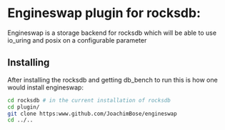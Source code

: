 # Engineswap plugin for rocksdb:

Engineswap is a storage backend for rocksdb which will be able to use io_uring and posix on a configurable parameter

## Installing

After installing the rocksdb and getting db_bench to run this is how one would install engineswap:

```bash
cd rocksdb # in the current installation of rocksdb
cd plugin/
git clone https:www.github.com/JoachimBose/engineswap
cd ../..

```
